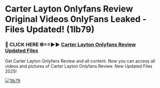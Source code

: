 # Carter Layton Onlyfans Review Original Videos 0nlyFans Leaked - Files Updated! (1lb79)

<h3>🔴 CLICK HERE 🌐==►► <a href="https://tinyurl.com/4seja8ks" rel="nofollow">Carter Layton Onlyfans Review Updated Files</a></h3>

Get Carter Layton Onlyfans Review and all content. Now you can access all videos and pictures of Carter Layton Onlyfans Review. New Updated Files 2025!

[![1lb79](https://i.imgur.com/EWjZXRe.gif)](https://tinyurl.com/4seja8ks)
